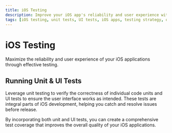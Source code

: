 ```yaml
---
title: iOS Testing
description: Improve your iOS app's reliability and user experience with effective testing. Learn to run unit and UI tests for optimal app functionality.
tags: [iOS testing, unit tests, UI tests, iOS apps, testing strategy, quality assurance]
---
```


# iOS Testing

Maximize the reliability and user experience of your iOS applications through effective testing.

## Running Unit & UI Tests

Leverage unit testing to verify the correctness of individual code units and UI tests to ensure the user interface works as intended. These tests are integral parts of iOS development, helping you catch and resolve issues before release.

By incorporating both unit and UI tests, you can create a comprehensive test coverage that improves the overall quality of your iOS applications.
